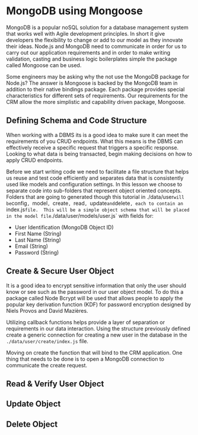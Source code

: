 # MongoDB using Mongoose
MongoDB is a popular noSQL solution for a database management system that works well with Agile development principles.  In short it give developers the flexibility to change or add to our model as they innovate their ideas.   Node.js and MongoDB need to communicate in order for us to carry out our application requirements and in order to make writing validation, casting and business logic boilerplates simple the package called Mongoose can be used.  

Some engineers may be asking why the not use the MongoDB package for Node.js?  The answer is Mongoose is backed by the MongoDB team in addition to their native bindings package. Each package provides special characteristics for different sets of requirements. Our requirements for the CRM allow the more simplistic and capability driven package, Mongoose.

## Defining Schema and Code Structure
When working with a DBMS its is a good idea to make sure it can meet the requirements of you CRUD endpoints.  What this means is the DBMS can effectively receive a specific request  that triggers a specific response.  Looking to what data is being transacted, begin making decisions on how to apply CRUD endpoints.  

Before we start writing code we need to facilitate a file structure that helps us reuse and test code efficiently and separates data that is consistently used like models and configuration settings.  In this lesson we choose to separate code into sub-folders that represent object oriented concepts.  Folders that are going to generated though this tutorial in ./data/user` will be `config`, `model`, `create`, `read`, `update` and `delete`, each to contain an `index.js` file.  This will be a simple object schema that will be placed in the model file `./data/user/models/user.js` with fields for:

  * User Identification (MongoDB Object ID)
  * First Name (String)
  * Last Name (String)
  * Email (String)
  * Password (String)

## Create & Secure User Object
It is a good idea to encrypt sensitive information that only the user should know or see such as the password in our user object model.  To do this a package called Node Bcrypt will be used that allows people to apply the popular key derivation function (KDF) for password encryption designed by Niels Provos and David Mazières.  

Utilizing callback functions helps provide a layer of separation or requirements in our data interaction.  Using the structure previously defined create a generic connection for creating a new user in the database in the `./data/user/create/index.js` file.  

Moving on create the function that will bind to the CRM application.  One thing that needs to be done is to open a MongoDB connection to communicate the create request.  

## Read & Verify User Object


## Update Object


## Delete Object


